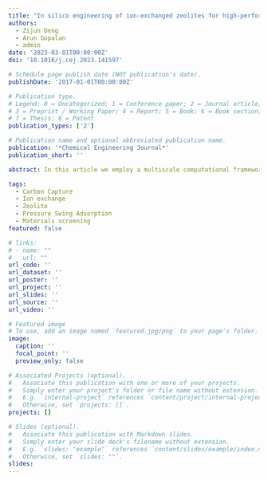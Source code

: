 ```yaml
---
title: "In silico engineering of ion-exchanged zeolites for high-performance carbon capture in PSA processes"
authors:
  - Zijun Deng
  - Arun Gopalan
  - admin
date: '2023-03-01T00:00:00Z'
doi: '10.1016/j.cej.2023.141597'

# Schedule page publish date (NOT publication's date).
publishDate: '2017-01-01T00:00:00Z'

# Publication type.
# Legend: 0 = Uncategorized; 1 = Conference paper; 2 = Journal article;
# 3 = Preprint / Working Paper; 4 = Report; 5 = Book; 6 = Book section;
# 7 = Thesis; 8 = Patent
publication_types: ['2']

# Publication name and optional abbreviated publication name.
publication: '*Chemical Engineering Journal*'
publication_short: ''

abstract: In this article we employ a multiscale computational framework to design zeolites with competitive performance in post-combustion carbon capture. The efficiency of CO2 capture from flue gas critically depends on the adsorption properties of the adsorbent material. In recent studies, the search for the best performing materials has been predominantly confined to Metal-Organic Frameworks (MOFs), due to the wide diversity in their adsorption characteristics. Inspired by MOFs and their properties, we sought to produce a similar variety in the CO2 isotherms of zeolites. To this end, we modified the properties of the well-known LTA zeolite by varying the Si:Al ratio and the cation composition. Using molecular simulations, we show that these in silico engineered zeolites exhibit a wide range of isotherms for carbon capture. Pressure Swing Adsorption (PSA) simulations using the modified Skarstrom cycle show that structures with the Si:Al ratio ranging from 2.2 to 3.9 can meet the standard requirement of 90 % purity at 90 % recovery for CO2. This performance can be further improved by modifying the cation composition via moderate ion-exchange of Na+ with K+ ions. Several designed structures exhibit performance that is comparable to or even better than the current industrial benchmark, Zeolite l3X, therefore offering interesting alternatives to MOFs as adsorbents for carbon capture in PSA.

tags:
  - Carbon Capture
  - Ion exchange
  - Zeolite
  - Pressure Swing Adsorption
  - Materials screening
featured: false

# links:
# - name: ""
#   url: ""
url_code: ''
url_dataset: ''
url_poster: ''
url_project: ''
url_slides: ''
url_source: ''
url_video: ''

# Featured image
# To use, add an image named `featured.jpg/png` to your page's folder.
image:
  caption: ''
  focal_point: ''
  preview_only: false

# Associated Projects (optional).
#   Associate this publication with one or more of your projects.
#   Simply enter your project's folder or file name without extension.
#   E.g. `internal-project` references `content/project/internal-project/index.md`.
#   Otherwise, set `projects: []`.
projects: []

# Slides (optional).
#   Associate this publication with Markdown slides.
#   Simply enter your slide deck's filename without extension.
#   E.g. `slides: "example"` references `content/slides/example/index.md`.
#   Otherwise, set `slides: ""`.
slides:
---
```


